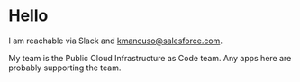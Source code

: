 Hello
====

I am reachable via Slack and kmancuso@salesforce.com.

My team is the Public Cloud Infrastructure as Code team. Any apps here are
probably supporting the team.